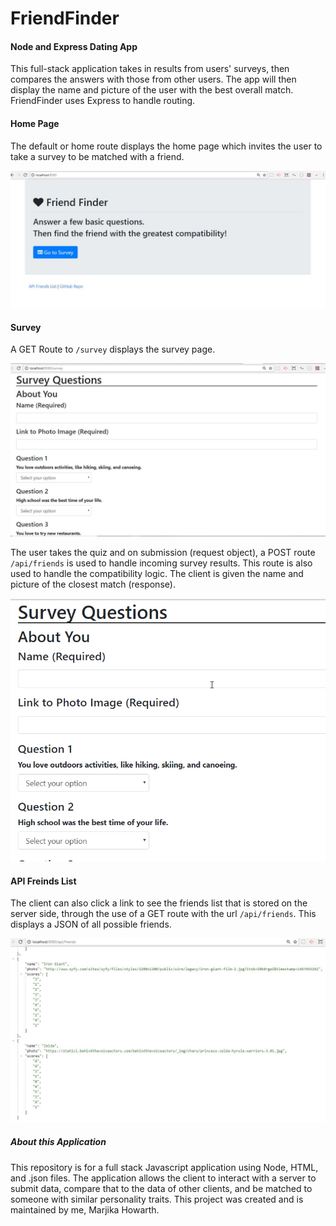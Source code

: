 # FriendFinder

#### Node and Express Dating App

This full-stack application takes in results from users' surveys, then compares the answers with those from other users. The app will then display the name and picture of the user with the best overall match. FriendFinder uses Express to handle routing.

#### Home Page

The default or home route displays the home page which invites the user to take a survey to be matched with a friend.

![Home Page](./images/intro-pic.JPG)

#### Survey

A GET Route to `/survey` displays the survey page.

![Survey Page](./images/Begin-survey.JPG)

The user takes the quiz and on submission (request object), a POST route `/api/friends` is used to handle incoming survey results. This route is also used to handle the compatibility logic. The client is given the name and picture of the closest match (response).

![Client side of survey](./images/survey.gif)

#### API Freinds List

The client can also click a link to see the friends list that is stored on the server side, through the use of a GET route with the url `/api/friends`. This displays a JSON of all possible friends.

![API friends list](./images/friendslist.JPG)

##### About this Application

This repository is for a full stack Javascript application using Node, HTML, and .json files. 
The application allows the client to interact with a server to submit data, compare that to the data of other clients, and be matched to someone with similar personality traits. This project was created and is maintained by me, Marjika Howarth.
